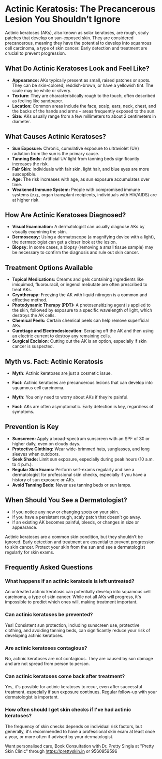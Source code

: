 <h1>Actinic Keratosis: The Precancerous Lesion You Shouldn’t Ignore</h1>

Actinic keratoses (AKs), also known as solar keratoses, are rough, scaly patches that develop on sun-exposed skin. They are considered precancerous, meaning they have the potential to develop into squamous cell carcinoma, a type of skin cancer. Early detection and treatment are crucial to prevent progression.

<h2>What Do Actinic Keratoses Look and Feel Like?</h2>

*   **Appearance:** AKs typically present as small, raised patches or spots. They can be skin-colored, reddish-brown, or have a yellowish tint. The scale may be white or silvery.
*   **Texture:** They are characteristically rough to the touch, often described as feeling like sandpaper.
*   **Location:** Common areas include the face, scalp, ears, neck, chest, and the backs of the hands and arms – areas frequently exposed to the sun.
*   **Size:** AKs usually range from a few millimeters to about 2 centimeters in diameter.

<h2>What Causes Actinic Keratoses?</h2>

*   **Sun Exposure:** Chronic, cumulative exposure to ultraviolet (UV) radiation from the sun is the primary cause.
*   **Tanning Beds:** Artificial UV light from tanning beds significantly increases the risk.
*   **Fair Skin:** Individuals with fair skin, light hair, and blue eyes are more susceptible.
*   **Age:** The risk increases with age, as sun exposure accumulates over time.
*   **Weakened Immune System:** People with compromised immune systems (e.g., organ transplant recipients, individuals with HIV/AIDS) are at higher risk.

<h2>How Are Actinic Keratoses Diagnosed?</h2>

*   **Visual Examination:** A dermatologist can usually diagnose AKs by visually examining the skin.
*   **Dermoscopy:** Using a dermatoscope (a magnifying device with a light), the dermatologist can get a closer look at the lesion.
*   **Biopsy:** In some cases, a biopsy (removing a small tissue sample) may be necessary to confirm the diagnosis and rule out skin cancer.

<h2>Treatment Options Available</h2>

*   **Topical Medications:** Creams and gels containing ingredients like imiquimod, fluorouracil, or ingenol mebutate are often prescribed to treat AKs.
*   **Cryotherapy:** Freezing the AK with liquid nitrogen is a common and effective method.
*   **Photodynamic Therapy (PDT):** A photosensitizing agent is applied to the skin, followed by exposure to a specific wavelength of light, which destroys the AK cells.
*   **Chemical Peels:** Certain chemical peels can help remove superficial AKs.
*   **Curettage and Electrodesiccation:** Scraping off the AK and then using an electric current to destroy any remaining cells.
*   **Surgical Excision:** Cutting out the AK is an option, especially if skin cancer is suspected.

<h2>Myth vs. Fact: Actinic Keratosis</h2>

*   **Myth:** Actinic keratoses are just a cosmetic issue.
*   **Fact:** Actinic keratoses are precancerous lesions that can develop into squamous cell carcinoma.

*   **Myth:** You only need to worry about AKs if they’re painful.
*   **Fact:** AKs are often asymptomatic. Early detection is key, regardless of symptoms.

<h2>Prevention is Key</h2>

*   **Sunscreen:** Apply a broad-spectrum sunscreen with an SPF of 30 or higher daily, even on cloudy days.
*   **Protective Clothing:** Wear wide-brimmed hats, sunglasses, and long sleeves when outdoors.
*   **Seek Shade:** Limit sun exposure, especially during peak hours (10 a.m. to 4 p.m.).
*   **Regular Skin Exams:** Perform self-exams regularly and see a dermatologist for professional skin checks, especially if you have a history of sun exposure or AKs.
*   **Avoid Tanning Beds:** Never use tanning beds or sun lamps.

<h2>When Should You See a Dermatologist?</h2>

*   If you notice any new or changing spots on your skin.
*   If you have a persistent rough, scaly patch that doesn't go away.
*   If an existing AK becomes painful, bleeds, or changes in size or appearance.

Actinic keratoses are a common skin condition, but they shouldn't be ignored. Early detection and treatment are essential to prevent progression to skin cancer. Protect your skin from the sun and see a dermatologist regularly for skin exams.

<h2>Frequently Asked Questions</h2>

<h3>What happens if an actinic keratosis is left untreated?</h3>

An untreated actinic keratosis can potentially develop into squamous cell carcinoma, a type of skin cancer. While not all AKs will progress, it's impossible to predict which ones will, making treatment important.

<h3>Can actinic keratoses be prevented?</h3>

Yes! Consistent sun protection, including sunscreen use, protective clothing, and avoiding tanning beds, can significantly reduce your risk of developing actinic keratoses.

<h3>Are actinic keratoses contagious?</h3>

No, actinic keratoses are not contagious. They are caused by sun damage and are not spread from person to person.

<h3>Can actinic keratoses come back after treatment?</h3>

Yes, it's possible for actinic keratoses to recur, even after successful treatment, especially if sun exposure continues. Regular follow-up with your dermatologist is important.

<h3>How often should I get skin checks if I've had actinic keratoses?</h3>

The frequency of skin checks depends on individual risk factors, but generally, it's recommended to have a professional skin exam at least once a year, or more often if advised by your dermatologist.

Want personalised care, Book Consultation with Dr. Pretty Singla at "Pretty Skin Clinic" through https://prettyskin.in or 9560959596
